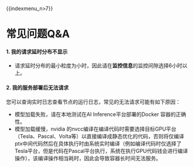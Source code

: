 {{indexmenu_n>7}}

# 常见问题Q\&A

#### 1\. 我的请求延时分布不显示

  - 请求延时分布的最小粒度为小时，因此请在**监控信息**的监控间隙选择6小时以上。

#### 2\. 我的服务部署后无法请求

您可以查询实时日志查看节点的运行日志，常见的无法请求可能有如下原因：

  - 模型加载失败，请在本地测试在AI Inference平台部署的Docker 容器的正确性。
  - 模型加载缓慢，nvidia
    的nvcc编译在编译代码时需要选择目标GPU平台（Tesla、Pascal、Volta等）以直接编译成静态优化的代码，否则将仅编译ptx中间代码然后在具体执行时由系统实时编译（例如编译代码时仅选择了Tesla平台，但是代码在Pascal平台执行，系统在执行GPU代码钱会进行编译操作），该编译操作相当耗时，因此会导致容器长时间无法服务。
